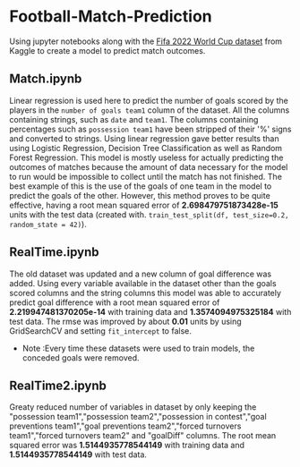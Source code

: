 # Football-Match-Prediction
Using jupyter notebooks along with the [Fifa 2022 World Cup dataset](https://www.kaggle.com/datasets/abecklas/fifa-world-cup) from Kaggle to create a model to predict match outcomes.

## Match.ipynb
Linear regression is used here to predict the number of goals scored by the players in the ```number of goals team1``` column of the dataset. All the columns containing strings, such as ```date``` and ```team1```. The columns containing percentages such as ```possession team1``` have been stripped of their '%' signs and converted to strings. Using linear regression gave better results than using Logistic Regression, Decision Tree Classification as well as Random Forest Regression. This model is mostly useless for actually predicting the outcomes of matches because the amount of data necessary for the model to run would be impossible to collect until the match has not finished. The best example of this is the use of the goals of one team in the model to predict the goals of the other. However, this method proves to be quite effective, having a root mean squared error of **2.698479751873428e-15** units with the test data (created with. ```train_test_split(df, test_size=0.2, random_state = 42)```). 

## RealTime.ipynb
The old dataset was updated and a new column of goal difference was added. Using every variable available in the dataset other than the goals scored columns and the string columns this model was able to accurately predict goal difference with a root mean squared error of **2.219947481370205e-14** with training data and **1.3574094975325184** with test data. The rmse was improved by about **0.01** units by using GridSearchCV and setting ```fit_intercept``` to false.



- Note :Every time these datasets were used to train models, the conceded goals were removed.

## RealTime2.ipynb
Greaty reduced number of variables in dataset by only keeping the "possession team1","possession team2","possession in contest","goal preventions team1","goal preventions team2","forced turnovers team1","forced turnovers team2" and "goalDiff" columns. The root mean squared error was **1.5144935778544149** with training data and **1.5144935778544149** with test data.
